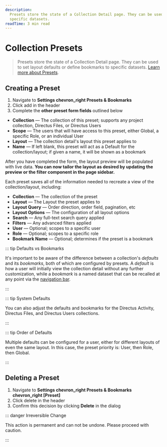 ```yaml
---
description:
  Presets store the state of a Collection Detail page. They can be used to set layout defaults or define bookmarks to
  specific datasets.
readTime: 3 min read
---
```


# Collection Presets

> Presets store the state of a Collection Detail page. They can be used to set layout defaults or define bookmarks to
> specific datasets. [Learn more about Presets](/getting-started/glossary#presets).

## Creating a Preset

1. Navigate to **Settings <span mi icon dark>chevron_right</span> Presets & Bookmarks**
2. Click <span mi btn>add</span> in the header
3. Complete the **other preset form fields** outlined below

- **Collection** — The collection of this preset; supports any project collection, Directus Files, or Directus Users
- **Scope** — The users that will have access to this preset, either Global, a specific Role, or an individual User
- **Layout** — The collection detail's layout this preset applies to
- **Name** — If left blank, this preset will act as a Default for the collection/layout; if given a name, it will be
  shown as a bookmark

After you have completed the form, the layout preview will be populated with live data. **You can now tailor the layout
as desired by updating the preview or the filter component in the page sidebar.**

Each preset saves all of the information needed to recreate a view of the collection/layout, including:

- **Collection** — The collection of the preset
- **Layout** — The Layout the preset applies to
- **Layout Query** — Order direction, order field, pagination, etc
- **Layout Options** — The configuration of all layout options
- **Search** — Any full-text search query applied
- **Filters** — Any advanced filters applied
- **User** — Optional; scopes to a specific user
- **Role** — Optional; scopes to a specific role
- **Bookmark Name** — Optional; determines if the preset is a bookmark

::: tip Defaults vs Bookmarks

It's important to be aware of the difference between a collection's _defaults_ and its _bookmarks_, both of which are
configured by presets. A _default_ is how a user will initially view the collection detail without any further
customization, while a _bookmark_ is a named dataset that can be recalled at any point via the
[navigation bar](/app/overview#_2-navigation-bar).

:::

::: tip System Defaults

You can also adjust the defaults and bookmarks for the Directus Activity, Directus Files, and Directus Users
collections.

:::

::: tip Order of Defaults

Multiple defaults can be configured for a user, either for different layouts of even the same layout. In this case, the
preset priority is: User, then Role, then Global.

:::

## Deleting a Preset

1. Navigate to **Settings <span mi icon dark>chevron_right</span> Presets & Bookmarks
   <span mi icon dark>chevron_right</span> [Preset]**
2. Click <span mi btn dngr>delete</span> in the header
3. Confirm this decision by clicking **Delete** in the dialog

::: danger Irreversible Change

This action is permanent and can not be undone. Please proceed with caution.

:::
